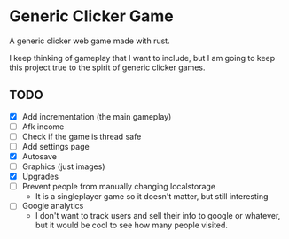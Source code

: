 # Generic Clicker Game

A generic clicker web game made with rust.

I keep thinking of gameplay that I want to include, but I am going to keep this project true to the spirit of generic clicker games.

## TODO

- [x] Add incrementation (the main gameplay)
- [ ] Afk income
- [ ] Check if the game is thread safe
- [ ] Add settings page
- [x] Autosave
- [ ] Graphics (just images)
- [x] Upgrades
- [ ] Prevent people from manually changing localstorage
  - It is a singleplayer game so it doesn't matter, but still interesting
- [ ] Google analytics
  - I don't want to track users and sell their info to google or whatever, but it would be cool to see how many people visited.
